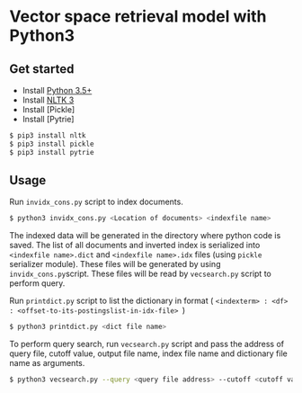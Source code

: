 # Vector space retrieval model with Python3

## Get started

- Install [Python 3.5+](https://www.python.org/)
- Install [NLTK 3](http://www.nltk.org/)
- Install [Pickle]
- Install [Pytrie]

```bash
$ pip3 install nltk
$ pip3 install pickle
$ pip3 install pytrie
```

## Usage

Run `invidx_cons.py` script to index documents.

```bash
$ python3 invidx_cons.py <Location of documents> <indexfile name>
```

The indexed data will be generated in the directory where python code is saved. The list of all documents and inverted index is serialized into `<indexfile name>.dict` and `<indexfile name>.idx` files (using `pickle` serializer module). These files will be generated by using `invidx_cons.py`script. These files will be read by `vecsearch.py` script to perform query.


Run `printdict.py` script to list the dictionary in format (  ```<indexterm> : <df> : <offset-to-its-postingslist-in-idx-file> ```)

```bash
$ python3 printdict.py <dict file name>
```

To perform query search, run `vecsearch.py` script and pass the address of query file, cutoff value, output file name, index file name and dictionary file name as arguments.

```bash
$ python3 vecsearch.py --query <query file address> --cutoff <cutoff value> --output <output file name> --index <index file name> --dict <dictionary file name>
```
